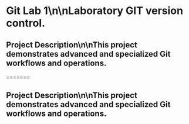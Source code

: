 # Git Lab 1\n\nLaboratory GIT version control.


## Project Description\n\nThis project demonstrates advanced and specialized Git workflows and operations.
=======
## Project Description\n\nThis project demonstrates advanced and specialized Git workflows and operations.
